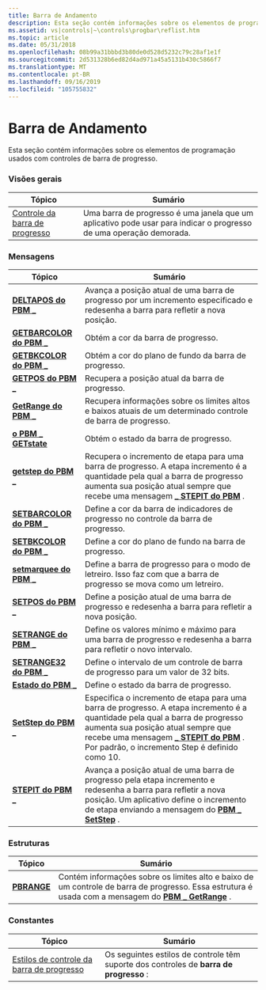 ```yaml
---
title: Barra de Andamento
description: Esta seção contém informações sobre os elementos de programação usados com controles de barra de progresso.
ms.assetid: vs|controls|~\controls\progbar\reflist.htm
ms.topic: article
ms.date: 05/31/2018
ms.openlocfilehash: 08b99a31bbbd3b80de0d528d5232c79c28af1e1f
ms.sourcegitcommit: 2d531328b6ed82d4ad971a45a5131b430c5866f7
ms.translationtype: MT
ms.contentlocale: pt-BR
ms.lasthandoff: 09/16/2019
ms.locfileid: "105755832"
---
```

# <a name="progress-bar"></a>Barra de Andamento

Esta seção contém informações sobre os elementos de programação usados com controles de barra de progresso.

### <a name="overviews"></a>Visões gerais



| Tópico                                            | Sumário                                                                                                           |
|--------------------------------------------------|--------------------------------------------------------------------------------------------------------------------|
| [Controle da barra de progresso](progress-bar-control.md) | Uma barra de progresso é uma janela que um aplicativo pode usar para indicar o progresso de uma operação demorada.<br/> |



 

### <a name="messages"></a>Mensagens



| Tópico                                       | Sumário                                                                                                                                                                                                                                                              |
|---------------------------------------------|-----------------------------------------------------------------------------------------------------------------------------------------------------------------------------------------------------------------------------------------------------------------------|
| [**DELTAPOS do PBM \_**](pbm-deltapos.md)       | Avança a posição atual de uma barra de progresso por um incremento especificado e redesenha a barra para refletir a nova posição. <br/>                                                                                                                                 |
| [**GETBARCOLOR do PBM \_**](pbm-getbarcolor.md) | Obtém a cor da barra de progresso.<br/>                                                                                                                                                                                                                        |
| [**GETBKCOLOR do PBM \_**](pbm-getbkcolor.md)   | Obtém a cor do plano de fundo da barra de progresso.<br/>                                                                                                                                                                                                             |
| [**GETPOS do PBM \_**](pbm-getpos.md)           | Recupera a posição atual da barra de progresso. <br/>                                                                                                                                                                                                       |
| [**GetRange do PBM \_**](pbm-getrange.md)       | Recupera informações sobre os limites altos e baixos atuais de um determinado controle de barra de progresso. <br/>                                                                                                                                                              |
| [**o PBM \_ GETstate**](pbm-getstate.md)       | Obtém o estado da barra de progresso.<br/>                                                                                                                                                                                                                        |
| [**getstep do PBM \_**](pbm-getstep.md)         | Recupera o incremento de etapa para uma barra de progresso. A etapa incremento é a quantidade pela qual a barra de progresso aumenta sua posição atual sempre que recebe uma mensagem [**\_ STEPIT do PBM**](pbm-stepit.md) .<br/>                                               |
| [**SETBARCOLOR do PBM \_**](pbm-setbarcolor.md) | Define a cor da barra de indicadores de progresso no controle da barra de progresso. <br/>                                                                                                                                                                                 |
| [**SETBKCOLOR do PBM \_**](pbm-setbkcolor.md)   | Define a cor do plano de fundo na barra de progresso. <br/>                                                                                                                                                                                                            |
| [**setmarquee do PBM \_**](pbm-setmarquee.md)   | Define a barra de progresso para o modo de letreiro. Isso faz com que a barra de progresso se mova como um letreiro.<br/>                                                                                                                                                                |
| [**SETPOS do PBM \_**](pbm-setpos.md)           | Define a posição atual de uma barra de progresso e redesenha a barra para refletir a nova posição. <br/>                                                                                                                                                             |
| [**SETRANGE do PBM \_**](pbm-setrange.md)       | Define os valores mínimo e máximo para uma barra de progresso e redesenha a barra para refletir o novo intervalo.<br/>                                                                                                                                                       |
| [**SETRANGE32 do PBM \_**](pbm-setrange32.md)   | Define o intervalo de um controle de barra de progresso para um valor de 32 bits. <br/>                                                                                                                                                                                               |
| [**Estado do PBM \_**](pbm-setstate.md)       | Define o estado da barra de progresso.<br/>                                                                                                                                                                                                                        |
| [**SetStep do PBM \_**](pbm-setstep.md)         | Especifica o incremento de etapa para uma barra de progresso. A etapa incremento é a quantidade pela qual a barra de progresso aumenta sua posição atual sempre que recebe uma mensagem [**\_ STEPIT do PBM**](pbm-stepit.md) . Por padrão, o incremento Step é definido como 10. <br/> |
| [**STEPIT do PBM \_**](pbm-stepit.md)           | Avança a posição atual de uma barra de progresso pela etapa incremento e redesenha a barra para refletir a nova posição. Um aplicativo define o incremento de etapa enviando a mensagem do [**PBM \_ SetStep**](pbm-setstep.md) . <br/>                                |



 

### <a name="structures"></a>Estruturas



| Tópico                      | Sumário                                                                                                                                                                 |
|----------------------------|--------------------------------------------------------------------------------------------------------------------------------------------------------------------------|
| [**PBRANGE**](/windows/desktop/api/Commctrl/ns-commctrl-pbrange) | Contém informações sobre os limites alto e baixo de um controle de barra de progresso. Essa estrutura é usada com a mensagem do [**PBM \_ GetRange**](pbm-getrange.md) . <br/> |



 

### <a name="constants"></a>Constantes



| Tópico                                                          | Sumário                                                                            |
|----------------------------------------------------------------|-------------------------------------------------------------------------------------|
| [Estilos de controle da barra de progresso](progress-bar-control-styles.md) | Os seguintes estilos de controle têm suporte dos controles de **barra de progresso** :<br/> |



 

 

 





